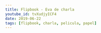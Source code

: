 ```yaml
---
title: Flipbook - Eva de charla
youtube_id: tvXudjyICF4
date: 2019-06-22
tags: [flipbook, charla, pelicula, papel]
---
```

